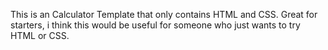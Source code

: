 This is an Calculator Template that only contains HTML and CSS. 
Great for starters, i think this would be useful for someone who just wants to try HTML or CSS.
